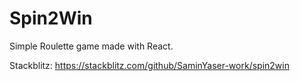 # Spin2Win

Simple Roulette game made with React.

Stackblitz: https://stackblitz.com/github/SaminYaser-work/spin2win